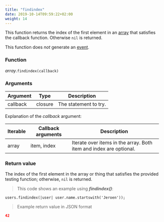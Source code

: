 ```yaml
---
title: "findindex"
date: 2019-10-14T09:59:22+02:00
weight: 14
---
```


This function returns the index of the first element in an [array](../../data-types/array-type) that satisfies the callback function.
Otherwise `nil` is returned.

This function does *not* generate an [event](../../events).

### Function
*array*.`findindex(callback)`

### Arguments
Argument | Type | Description
-------- | ---- | -----------
callback | closure | The statement to try.

Explanation of the *callback* argument:

Iterable | Callback arguments | Description
-------- | -------- | -----------
array | item, index | Iterate over items in the array. Both item and index are optional.


### Return value
The index of the first element in the array or thing that satisfies the provided testing function;
otherwise, `nil` is returned.

> This code shows an example using ***findindex()***:

```
users.findindex(|user| user.name.startswith('Jeroen'));
```

> Example return value in JSON format

```json
42
```
